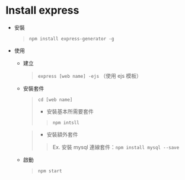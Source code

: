 # Install express


* 安裝
  > `npm install express-generator -g`

* 使用
  * 建立
    > `express [web name] -ejs` （使用 ejs 模板）

  * 安裝套件
    > `cd [web name]`
    > * 安裝基本所需要套件  
    >>  `npm intsll`

    > * 安裝額外套件
    >> Ex. 安裝 mysql 連線套件：`npm install mysql --save`

  * 啟動
    > `npm start`
